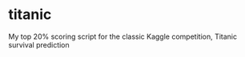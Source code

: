 # titanic
My top 20% scoring script for the classic Kaggle competition, Titanic survival prediction
